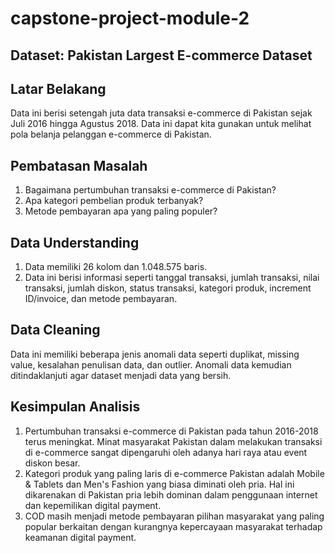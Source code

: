 # capstone-project-module-2

## Dataset: Pakistan Largest E-commerce Dataset

## Latar Belakang

Data ini berisi setengah juta data transaksi e-commerce di Pakistan sejak Juli 2016 hingga Agustus 2018. Data ini dapat kita gunakan untuk melihat pola belanja pelanggan e-commerce di Pakistan.

## Pembatasan Masalah

1. Bagaimana pertumbuhan transaksi e-commerce di Pakistan?
2. Apa kategori pembelian produk terbanyak?
3. Metode pembayaran apa yang paling populer?

## Data Understanding

1. Data memiliki 26 kolom dan 1.048.575 baris.
2. Data ini berisi informasi seperti tanggal transaksi, jumlah transaksi, nilai transaksi, jumlah diskon, status transaksi, kategori produk, increment ID/invoice, dan metode pembayaran.

## Data Cleaning

Data ini memiliki beberapa jenis anomali data seperti duplikat, missing value, kesalahan penulisan data, dan outlier. Anomali data kemudian ditindaklanjuti agar dataset menjadi data yang bersih.

## Kesimpulan Analisis

1. Pertumbuhan transaksi e-commerce di Pakistan pada tahun 2016-2018 terus meningkat. Minat masyarakat Pakistan dalam melakukan transaksi di e-commerce sangat dipengaruhi oleh adanya hari raya atau event diskon besar.
2. Kategori produk yang paling laris di e-commerce Pakistan adalah Mobile & Tablets dan Men's Fashion yang biasa diminati oleh pria. Hal ini dikarenakan di Pakistan pria lebih dominan dalam penggunaan internet dan kepemilikan digital payment.
3. COD masih menjadi metode pembayaran pilihan masyarakat yang paling popular berkaitan dengan kurangnya kepercayaan masyarakat terhadap keamanan digital payment.
